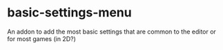 # basic-settings-menu
An addon to add the most basic settings that are common to the editor or for most games (in 2D?)
